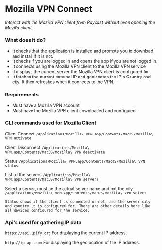 # Mozilla VPN Connect

_Interact with the Mozilla VPN client from Raycast without even opening the Mozilla client._

### What does it do?

- It checks that the application is installed and prompts you to download and install if it is not.
- It checks if you are logged in and opens the app if you are not logged in.
- It connects using the Mozilla VPN client to the Mozilla VPN service.
- It displays the current server the Mozilla VPN client is configured for.
- It fetches the current external IP and geolocates the IP's Country and city. It then refreshes when it connects to the VPN.



### Requirements

- Must have a Mozilla VPN account
- Must have the Mozilla VPN client downloaded and configured.

### CLI commands used for Mozilla Client

Client Connect `/Applications/Mozilla\ VPN.app/Contents/MacOS/Mozilla\ VPN activate`

Client Disconnect `/Applications/Mozilla\ VPN.app/Contents/MacOS/Mozilla\ VPN deactivate`

Status `/Applications/Mozilla\ VPN.app/Contents/MacOS/Mozilla\ VPN status`

List all the servers `/Applications/Mozilla\ VPN.app/Contents/MacOS/Mozilla\ VPN servers`

Select a server, must be the actual server name and not the city `/Applications/Mozilla\ VPN.app/Contents/MacOS/Mozilla\ VPN select`



    Status shows if the client is connected or not, and the server city and country it is configured for. There are other details here like all devices configured for the service.

### Api's used for gathering IP data

`https://api.ipify.org` For displaying the current IP address.

`http://ip-api.com` For displaying the geolocation of the IP address.
